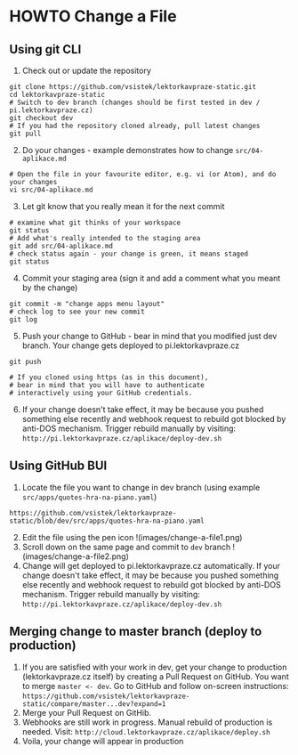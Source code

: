 # HOWTO Change a File

## Using git CLI

1. Check out or update the repository
```shell
git clone https://github.com/vsistek/lektorkavpraze-static.git
cd lektorkavpraze-static
# Switch to dev branch (changes should be first tested in dev / pi.lektorkavpraze.cz)
git checkout dev
# If you had the repository cloned already, pull latest changes
git pull
```
2. Do your changes - example demonstrates how to change `src/04-aplikace.md`
```shell
# Open the file in your favourite editor, e.g. vi (or Atom), and do your changes
vi src/04-aplikace.md
```
3. Let git know that you really mean it for the next commit
```shell
# examine what git thinks of your workspace
git status
# Add what's really intended to the staging area
git add src/04-aplikace.md
# check status again - your change is green, it means staged
git status
```
4. Commit your staging area (sign it and add a comment what you meant by the change)
```shell
git commit -m "change apps menu layout"
# check log to see your new commit
git log
```
5. Push your change to GitHub - bear in mind that you modified just dev branch. Your change gets deployed to pi.lektorkavpraze.cz
```shell
git push

# If you cloned using https (as in this document),
# bear in mind that you will have to authenticate
# interactively using your GitHub credentials.
```
6. If your change doesn't take effect, it may be because you pushed something else recently and webhook request to rebuild got blocked by anti-DOS mechanism. Trigger rebuild manually by visiting: `http://pi.lektorkavpraze.cz/aplikace/deploy-dev.sh` 

## Using GitHub BUI

1. Locate the file you want to change in dev branch (using example `src/apps/quotes-hra-na-piano.yaml`)
```
https://github.com/vsistek/lektorkavpraze-static/blob/dev/src/apps/quotes-hra-na-piano.yaml
```
2. Edit the file using the pen icon
!(images/change-a-file1.png)
3. Scroll down on the same page and commit to `dev` branch
!(images/change-a-file2.png)
4. Change will get deployed to pi.lektorkavpraze.cz automatically. If your change doesn't take effect, it may be because you pushed something else recently and webhook request to rebuild got blocked by anti-DOS mechanism. Trigger rebuild manually by visiting: `http://pi.lektorkavpraze.cz/aplikace/deploy-dev.sh`

## Merging change to master branch (deploy to production)

1. If you are satisfied with your work in dev, get your change to production (lektorkavpraze.cz itself) by creating a Pull Request on GitHub. You want to merge `master <- dev`. Go to GitHub and follow on-screen instructions: `https://github.com/vsistek/lektorkavpraze-static/compare/master...dev?expand=1`
2. Merge your Pull Request on GitHib.
3. Webhooks are still work in progress. Manual rebuild of production is needed. Visit: `http://cloud.lektorkavpraze.cz/aplikace/deploy.sh`
4. Voila, your change will appear in production

